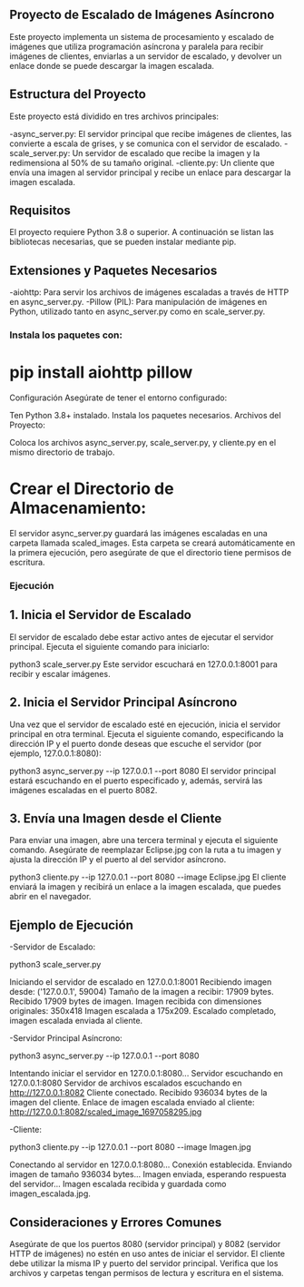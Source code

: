 ## Proyecto de Escalado de Imágenes Asíncrono

Este proyecto implementa un sistema de procesamiento y escalado de imágenes que utiliza programación asíncrona y paralela para recibir imágenes de clientes, enviarlas a un servidor de escalado, y devolver un enlace donde se puede descargar la imagen escalada.

## Estructura del Proyecto

Este proyecto está dividido en tres archivos principales:

-async_server.py: El servidor principal que recibe imágenes de clientes, las convierte a escala de grises, y se comunica con el servidor de escalado.
-scale_server.py: Un servidor de escalado que recibe la imagen y la redimensiona al 50% de su tamaño original.
-cliente.py: Un cliente que envía una imagen al servidor principal y recibe un enlace para descargar la imagen escalada.

## Requisitos

El proyecto requiere Python 3.8 o superior. A continuación se listan las bibliotecas necesarias, que se pueden instalar mediante pip.

## Extensiones y Paquetes Necesarios

-aiohttp: Para servir los archivos de imágenes escaladas a través de HTTP en async_server.py.
-Pillow (PIL): Para manipulación de imágenes en Python, utilizado tanto en async_server.py como en scale_server.py.

### Instala los paquetes con:

# pip install aiohttp pillow

Configuración
Asegúrate de tener el entorno configurado:

Ten Python 3.8+ instalado.
Instala los paquetes necesarios.
Archivos del Proyecto:

Coloca los archivos async_server.py, scale_server.py, y cliente.py en el mismo directorio de trabajo.

# Crear el Directorio de Almacenamiento:

El servidor async_server.py guardará las imágenes escaladas en una carpeta llamada scaled_images. Esta carpeta se creará automáticamente en la primera ejecución, pero asegúrate de que el directorio tiene permisos de escritura.

### Ejecución

## 1. Inicia el Servidor de Escalado

El servidor de escalado debe estar activo antes de ejecutar el servidor principal. Ejecuta el siguiente comando para iniciarlo:

python3 scale_server.py
Este servidor escuchará en 127.0.0.1:8001 para recibir y escalar imágenes.

## 2. Inicia el Servidor Principal Asíncrono

Una vez que el servidor de escalado esté en ejecución, inicia el servidor principal en otra terminal. Ejecuta el siguiente comando, especificando la dirección IP y el puerto donde deseas que escuche el servidor (por ejemplo, 127.0.0.1:8080):

python3 async_server.py --ip 127.0.0.1 --port 8080
El servidor principal estará escuchando en el puerto especificado y, además, servirá las imágenes escaladas en el puerto 8082.

## 3. Envía una Imagen desde el Cliente

Para enviar una imagen, abre una tercera terminal y ejecuta el siguiente comando. Asegúrate de reemplazar Eclipse.jpg con la ruta a tu imagen y ajusta la dirección IP y el puerto al del servidor asíncrono.

python3 cliente.py --ip 127.0.0.1 --port 8080 --image Eclipse.jpg
El cliente enviará la imagen y recibirá un enlace a la imagen escalada, que puedes abrir en el navegador.

## Ejemplo de Ejecución

-Servidor de Escalado:

python3 scale_server.py

Iniciando el servidor de escalado en 127.0.0.1:8001
Recibiendo imagen desde: ('127.0.0.1', 59004)
Tamaño de la imagen a recibir: 17909 bytes.
Recibido 17909 bytes de imagen.
Imagen recibida con dimensiones originales: 350x418
Imagen escalada a 175x209.
Escalado completado, imagen escalada enviada al cliente.

-Servidor Principal Asíncrono:

python3 async_server.py --ip 127.0.0.1 --port 8080

Intentando iniciar el servidor en 127.0.0.1:8080...
Servidor escuchando en 127.0.0.1:8080
Servidor de archivos escalados escuchando en http://127.0.0.1:8082
Cliente conectado.
Recibido 936034 bytes de la imagen del cliente.
Enlace de imagen escalada enviado al cliente: http://127.0.0.1:8082/scaled_image_1697058295.jpg

-Cliente:

python3 cliente.py --ip 127.0.0.1 --port 8080 --image Imagen.jpg

Conectando al servidor en 127.0.0.1:8080...
Conexión establecida.
Enviando imagen de tamaño 936034 bytes...
Imagen enviada, esperando respuesta del servidor...
Imagen escalada recibida y guardada como imagen_escalada.jpg.

## Consideraciones y Errores Comunes

Asegúrate de que los puertos 8080 (servidor principal) y 8082 (servidor HTTP de imágenes) no estén en uso antes de iniciar el servidor.
El cliente debe utilizar la misma IP y puerto del servidor principal.
Verifica que los archivos y carpetas tengan permisos de lectura y escritura en el sistema.